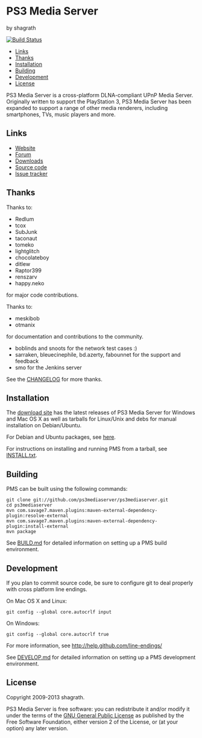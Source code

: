 # PS3 Media Server

by shagrath

[![Build Status](http://pms.smoeller.de/buildStatus/icon?job=pms (trunk))](http://pms.smoeller.de/job/pms%20(trunk)/)

- [Links](#links)
- [Thanks](#thanks)
- [Installation](#installation)
- [Building](#building)
- [Development](#development)
- [License](#license)

PS3 Media Server is a cross-platform DLNA-compliant UPnP Media Server.
Originally written to support the PlayStation 3, PS3 Media Server has been
expanded to support a range of other media renderers, including smartphones,
TVs, music players and more.

## Links

* [Website](http://www.ps3mediaserver.org/)
* [Forum](http://www.ps3mediaserver.org/forum/)
* [Downloads](https://code.google.com/p/ps3mediaserver/downloads/list)
* [Source code](https://github.com/ps3mediaserver/ps3mediaserver)
* [Issue tracker](https://code.google.com/p/ps3mediaserver/issues/list)

## Thanks

Thanks to:

* Redlum
* tcox
* SubJunk
* taconaut
* tomeko
* lightglitch
* chocolateboy
* ditlew
* Raptor399
* renszarv
* happy.neko

for major code contributions.

Thanks to:

* meskibob
* otmanix

for documentation and contributions to the community.

* boblinds and snoots for the network test cases :)
* sarraken, bleuecinephile, bd.azerty, fabounnet for the support and feedback
* smo for the Jenkins server

See the [CHANGELOG](https://github.com/ps3mediaserver/ps3mediaserver/blob/master/CHANGELOG.txt) for more thanks.

## Installation

The [download site](https://code.google.com/p/ps3mediaserver/downloads/list)
has the latest releases of PS3 Media Server for Windows and Mac OS X as well as tarballs for Linux/Unix
and debs for manual installation on Debian/Ubuntu.

For Debian and Ubuntu packages, see [here](http://www.ps3mediaserver.org/forum/viewtopic.php?f=3&t=13046).

For instructions on installing and running PMS from a tarball, see
[INSTALL.txt](https://github.com/ps3mediaserver/ps3mediaserver/blob/master/INSTALL.txt).

## Building

PMS can be built using the following commands:

    git clone git://github.com/ps3mediaserver/ps3mediaserver.git
    cd ps3mediaserver
    mvn com.savage7.maven.plugins:maven-external-dependency-plugin:resolve-external
    mvn com.savage7.maven.plugins:maven-external-dependency-plugin:install-external
    mvn package

See [BUILD.md](https://github.com/ps3mediaserver/ps3mediaserver/blob/master/BUILD.md) for detailed information
on setting up a PMS build environment.

## Development

If you plan to commit source code, be sure to configure git to deal properly with
cross platform line endings.

On Mac OS X and Linux:

    git config --global core.autocrlf input

On Windows:

    git config --global core.autocrlf true

For more information, see http://help.github.com/line-endings/

See [DEVELOP.md](https://github.com/ps3mediaserver/ps3mediaserver/blob/master/DEVELOP.md)
for detailed information on setting up a PMS development environment.

## License

Copyright 2009-2013 shagrath.

PS3 Media Server is free software: you can redistribute it and/or modify it under the terms of the
[GNU General Public License](https://github.com/ps3mediaserver/ps3mediaserver/blob/master/LICENSE.txt)
as published by the Free Software Foundation, either version 2 of the License, or (at your option) any later version.
